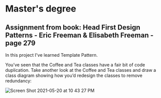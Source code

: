 # Master's degree 

## Assignment from book: Head First Design Patterns - Eric Freeman & Elisabeth Freeman - page 279

In this project I've learned Template Pattern. 

You’ve seen that the Coffee and Tea classes have a fair bit of code duplication. Take another look at the Coffee and Tea classes and draw a class diagram showing how you’d redesign the classes to remove redundancy:

![Screen Shot 2021-05-20 at 10 43 27 PM](https://user-images.githubusercontent.com/82428367/119088004-ce3c9880-b9bc-11eb-96e3-211f172d9535.png)
